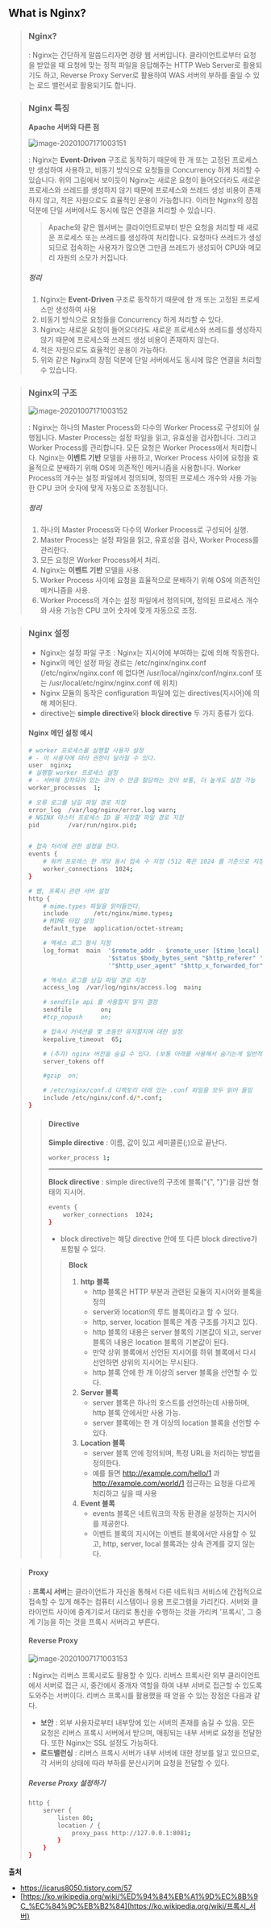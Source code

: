 ## What is Nginx?

> ### Nginx?
>
> : Nginx는 간단하게 말씀드리자면 경량 웹 서버입니다. 클라이언트로부터 요청을 받았을 때 요청에 맞는 정적 파일을 응답해주는 HTTP Web Server로 활용되기도 하고, Reverse Proxy Server로 활용하여 WAS 서버의 부하를 줄일 수 있는 로드 밸런서로 활용되기도 합니다.



> ### Nginx 특징
>
> **Apache 서버와 다른 점** 
>
> ![image-20201007171003151](https://img1.daumcdn.net/thumb/R1280x0/?scode=mtistory2&fname=https%3A%2F%2Fblog.kakaocdn.net%2Fdn%2FTPBD0%2FbtqGdDFarXK%2FjRtmeHaWYBJQQxsKYa4cKK%2Fimg.png)
>
> :  Nginx는 **Event-Driven** 구조로 동작하기 때문에 한 개 또는 고정된 프로세스만 생성하여 사용하고, 비동기 방식으로 요청들을 Concurrency 하게 처리할 수 있습니다. 위의 그림에서 보이듯이 Nginx는 새로운 요청이 들어오더라도 새로운 프로세스와 쓰레드를 생성하지 않기 때문에 프로세스와 쓰레드 생성 비용이 존재하지 않고, 적은 자원으로도 효율적인 운용이 가능합니다. 이러한 Nginx의 장점 덕분에 단일 서버에서도 동시에 많은 연결을 처리할 수 있습니다.
>
> > Apache와 같은 웹서버는 클라이언트로부터 받은 요청을 처리할 때 새로운 프로세스 또는 쓰레드를 생성하여 처리합니다. 요청마다 쓰레드가 생성되므로 접속하는 사용자가 많으면 그만큼 쓰레드가 생성되어 CPU와 메모리 자원의 소모가 커집니다.
>
> ##### 정리
>
> 1. Nginx는 **Event-Driven** 구조로 동작하기 때문에 한 개 또는 고정된 프로세스만 생성하여 사용
> 2. 비동기 방식으로 요청들을 Concurrency 하게 처리할 수 있다.
> 3. Nginx는 새로운 요청이 들어오더라도 새로운 프로세스와 쓰레드를 생성하지 않기 때문에 프로세스와 쓰레드 생성 비용이 존재하지 않는다.
> 4. 적은 자원으로도 효율적인 운용이 가능하다.
> 5. 위와 같은 Nginx의 장점 덕분에 단일 서버에서도 동시에 많은 연결을 처리할 수 있습니다.



> ### Nginx의 구조
>
> ![image-20201007171003152](https://img1.daumcdn.net/thumb/R1280x0/?scode=mtistory2&fname=https%3A%2F%2Fblog.kakaocdn.net%2Fdn%2FcWiJY4%2FbtqGexrcf2p%2FdTPGI6Dkbuscs3bIZyNAY0%2Fimg.jpg)
>
> :  Nginx는 하나의 Master Process와 다수의 Worker Process로 구성되어 실행됩니다. Master Process는 설정 파일을 읽고, 유효성을 검사합니다. 그리고 Worker Process를 관리합니다. 모든 요청은 Worker Process에서 처리합니다. Nginx는 **이벤트 기반** 모델을 사용하고, Worker Process 사이에 요청을 효율적으로 분배하기 위해 OS에 의존적인 메커니즘을 사용합니다. Worker Process의 개수는 설정 파일에서 정의되며, 정의된 프로세스 개수와 사용 가능한 CPU 코어 숫자에 맞게 자동으로 조정됩니다.
>
> ##### 정리
>
> 1. 하나의 Master Process와 다수의 Worker Process로 구성되어 실행.
> 2. Master Process는 설정 파일을 읽고, 유효성을 검사, Worker Process를 관리한다.
> 3. 모든 요청은 Worker Process에서 처리.
> 4. Nginx는 **이벤트 기반** 모델을 사용.
> 5. Worker Process 사이에 요청을 효율적으로 분배하기 위해 OS에 의존적인 메커니즘을 사용.
> 6. Worker Process의 개수는 설정 파일에서 정의되며, 정의된 프로세스 개수와 사용 가능한 CPU 코어 숫자에 맞게 자동으로 조정.



> ### Nginx 설정
>
> - Nginx는 설정 파일 구조 : Nginx는 지시어에 부여하는 값에 의해 작동한다.
> - Nginx의 메인 설정 파일 경로는 /etc/nginx/nginx.conf 
>   (/etc/nginx/nginx.conf 에 없다면 /usr/local/nginx/conf/nginx.conf 또는 /usr/local/etc/nginx/nginx.conf 에 위치)
> - Nginx 모듈의 동작은 configuration 파일에 있는 directives(지시어)에 의해 제어된다.
> - directive는 **simple directive**와 **block directive** 두 가지 종류가 있다.
>
> #### 
>
> #### Nginx 메인 설정 예시
>
> ```bash
> # worker 프로세스를 실행할 사용자 설정
> # - 이 사용자에 따라 권한이 달라질 수 있다.
> user  nginx;
> # 실행할 worker 프로세스 설정
> # - 서버에 장착되어 있는 코어 수 만큼 할당하는 것이 보통, 더 높게도 설정 가능
> worker_processes  1;
> 
> # 오류 로그를 남길 파일 경로 지정
> error_log  /var/log/nginx/error.log warn;
> # NGINX 마스터 프로세스 ID 를 저장할 파일 경로 지정
> pid        /var/run/nginx.pid;
> 
> 
> # 접속 처리에 관한 설정을 한다.
> events {
>     # 워커 프로레스 한 개당 동시 접속 수 지정 (512 혹은 1024 를 기준으로 지정)
>     worker_connections  1024;
> }
> 
> # 웹, 프록시 관련 서버 설정
> http {
>     # mime.types 파일을 읽어들인다.
>     include       /etc/nginx/mime.types;
>     # MIME 타입 설정
>     default_type  application/octet-stream;
> 
>     # 엑세스 로그 형식 지정
>     log_format  main  '$remote_addr - $remote_user [$time_local] "$request" '
>                       '$status $body_bytes_sent "$http_referer" '
>                       '"$http_user_agent" "$http_x_forwarded_for"';
> 
>     # 엑세스 로그를 남길 파일 경로 지정
>     access_log  /var/log/nginx/access.log  main;
> 
>     # sendfile api 를 사용할지 말지 결정
>     sendfile        on;
>     #tcp_nopush     on;
> 
>     # 접속시 커넥션을 몇 초동안 유지할지에 대한 설정
>     keepalive_timeout  65;
> 
>     # (추가) nginx 버전을 숨길 수 있다. (보통 아래를 사용해서 숨기는게 일반적)
>     server_tokens off
> 
>     #gzip  on;
> 
>     # /etc/nginx/conf.d 디렉토리 아래 있는 .conf 파일을 모두 읽어 들임
>     include /etc/nginx/conf.d/*.conf;
> }
> ```
>
> 
>
> > #### Directive
> >
> > **Simple directive** : 이름, 값이 있고 세미콜론(;)으로 끝난다.
> >
> > ```bash
> > worker_process 1;
> > ```
> >
> > ---
> >
> > **Block directive** : simple directive의 구조에 블록("{", "}")을 감싼 형태의 지시어.
> >
> > ```bash
> > events {
> >     worker_connections  1024;
> > }
> > ```
> >
> > -  block directive는 해당 directive 안에 또 다른 block directive가 포함될 수 있다.
> >
> > > **Block**
> > >
> > > 1. **http 블록**
> > >    - http 블록은 HTTP 부분과 관련된 모듈의 지시어와 블록을 정의
> > >    - server와 location의 루트 블록이라고 할 수 있다.
> > >    - http, server, location 블록은 계층 구조를 가지고 있다.
> > >    -  http 블록의 내용은 server 블록의 기본값이 되고, server 블록의 내용은 location 블록의 기본값이 된다.
> > >    - 만약 상위 블록에서 선언된 지시어를 하위 블록에서 다시 선언하면 상위의 지시어는 무시된다.
> > >    - http 블록 안에 한 개 이상의 server 블록을 선언할 수 있다.
> > > 2. **Server 블록**
> > >    - server 블록은 하나의 호스트를 선언하는데 사용하며, http 블록 안에서만 사용 가능.
> > >    - server 블록에는 한 개 이상의 location 블록을 선언할 수 있다.
> > > 3. **Location 블록**
> > >    - server 블록 안에 정의되며, 특정 URL을 처리하는 방법을 정의한다.
> > >    - 예를 들면 http://example.com/hello/1 과 http://example.com/world/1 접근하는 요청을 다르게 처리하고 싶을 때 사용
> > > 4. **Event 블록**
> > >    - events 블록은 네트워크의 작동 환경을 설정하는 지시어를 제공한다.
> > >    - 이벤트 블록의 지시어는 이벤트 블록에서만 사용할 수 있고, http, server, local 블록과는 상속 관계를 갖지 않는다.



> #### Proxy
>
> : **프록시 서버**는 클라이언트가 자신을 통해서 다른 네트워크 서비스에 간접적으로 접속할 수 있게 해주는 컴퓨터 시스템이나 응용 프로그램을 가리킨다. 서버와 클라이언트 사이에 중계기로서 대리로 통신을 수행하는 것을 가리켜 '프록시', 그 중계 기능을 하는 것을 프록시 서버라고 부른다.
>
> #### Reverse Proxy
>
> ![image-20201007171003153](https://img1.daumcdn.net/thumb/R1280x0/?scode=mtistory2&fname=https%3A%2F%2Fblog.kakaocdn.net%2Fdn%2FbbdANA%2FbtqGg5NZBTO%2FkEZK3ZAAojw5CN75twXLVK%2Fimg.jpg)
>
> : Nginx는 리버스 프록시로도 활용할 수 있다. 리버스 프록시란 외부 클라이언트에서 서버로 접근 시, 중간에서 중개자 역할을 하여 내부 서버로 접근할 수 있도록 도와주는 서버이다. 리버스 프록시를 활용했을 때 얻을 수 있는 장점은 다음과 같다.
>
> - **보안** : 외부 사용자로부터 내부망에 있는 서버의 존재를 숨길 수 있음. 모든 요청은 리버스 프록시 서버에서 받으며, 매핑되는 내부 서버로 요청을 전달한다. 또한 Nginx는 SSL 설정도 가능하다.
> - **로드밸런싱** : 리버스 프록시 서버가 내부 서버에 대한 정보를 알고 있으므로, 각 서버의 상태에 따라 부하를 분산시키며 요청을 전달할 수 있다.
>
> ##### Reverse Proxy 설정하기
>
> ```bash
> http {
>     server {
>         listen 80;
>         location / {
>             proxy_pass http://127.0.0.1:8081;
>         }
>     }
> }
> ```



**출처**

- https://icarus8050.tistory.com/57
- [https://ko.wikipedia.org/wiki/%ED%94%84%EB%A1%9D%EC%8B%9C_%EC%84%9C%EB%B2%84](https://ko.wikipedia.org/wiki/프록시_서버)